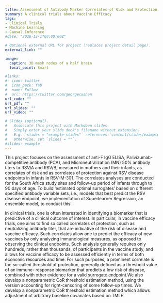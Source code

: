 ```yaml
---
title: Assessment of Antibody Marker Correlates of Risk and Protection 
summary: A clinical trials about Vaccine Efficacy 
tags:
- Clinical Trials
- Machine Learning
- Causal Inference
#date: "2020-12-1T00:00:00Z"

# Optional external URL for project (replaces project detail page).
external_link: ""

image:
  caption: 3D mesh nodes of a half brain
  focal_point: Smart

#links:
#- icon: twitter
#  icon_pack: fab
#  name: Follow
#  url: https://twitter.com/georgecushen
url_code: ""
url_pdf: ""
url_slides: ""
url_video: ""

# Slides (optional).
#   Associate this project with Markdown slides.
#   Simply enter your slide deck's filename without extension.
#   E.g. `slides = "example-slides"` references `content/slides/example-slides.md`.
#   Otherwise, set `slides = ""`.
#slides: example
---
```

This project focuses on the assessment of anti-F IgG ELISA, Palivizumab-competitive antibody (PCA), and Microneutralization (MN) 50% antibody titers to RSV/A and RSV/B, measured in mothers and their infants, as correlates of risk and as correlates of protection against RSV disease endpoints in infants in RSV-M-301. The correlates analyses are conducted for the South Africa study sites and follow-up period of infants through to 90 days of age. To build ‘estimated optimal surrogates’ based on different specified antibody variable sets, i.e., models that best predict the RSV disease endpoint, we implementation of Superlearner Regression, an ensemble model, to conduct this.

In clinical trials, one is often interested in identifying a biomarker that is predictive of a clinical outcome of interest. In particular, in vaccine efficacy trials, one aims to find so called correlates of protection, such as neutralizing antibody titer, that are indicative of the risk of disease and vaccine efficacy. Such correlates allow one to predict the efficacy of new vaccines by only analyzing immunological measures, as opposed to observing the clinical endpoints. Such analysis generally requires only hundreds, rather than thousands, of participants in the vaccine study, and allows for vaccine efficacy to be assessed efficiently in terms of both economic resources and time. For such purposes, a prominent correlate is the so-called threshold of protection, generally defined as a threshold value of an immune- response biomarker that predicts a low risk of disease, combined with other evidence for a valid surrogate endpoint.We also develop a nonparametric CoR threshold estimation method, using the version accounting for right-censoring of some follow-up times. We develop a nonparametric CoR threshold estimation method which allows adjustment of arbitrary baseline covariates based on TMLE.

